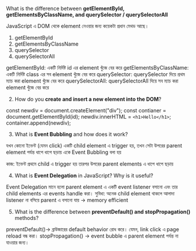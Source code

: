 What is the difference between **getElementById, getElementsByClassName, and querySelector / querySelectorAll**

JavaScript এ DOM থেকে element নেওয়ার জন্য কয়েকটা প্রধান মেথড আছে।

1. getElementById
2. getElementsByClassName
3. querySelector
4. querySelectorAll

getElementById:
একটি নির্দিষ্ট id এর element খুঁজে বের করে
getElementsByClassName:
একটি নির্দিষ্ট class এর সব element খুঁজে বের করে
querySelector:
querySelector দিয়ে প্রথম ম্যাচ করা element খুঁজে বের করে
querySelectorAll:
querySelectorAll দিয়ে সব ম্যাচ করা element খুঁজে বের করে

2. How do you **create and insert a new element into the DOM**?

const newdiv = document.createElement("div");
const contianer = document.getElementById(id);
newdiv.innerHTML = `<h1>Hello</h1>`;
container.append(newdiv);

3. What is **Event Bubbling** and how does it work?

যখন কোনো ইভেন্ট (যেমন click) একটি child element এ trigger হয়, তখন সেটা উপরের parent element পর্যন্ত ধাপে ধাপে ছড়ায় একে Event Bubbling বলা হয়

কাজ:
ইভেন্ট প্রথমে child এ trigger হয়
তারপর উপরের parent elements এ ধাপে ধাপে ছড়ায়

4. What is **Event Delegation** in JavaScript? Why is it useful?

Event Delegation মানে হলো parent element এ একটি event listener বসানো এবং তার child elements এর events handle করা।
সুবিধা:
অনেক child element থাকলে আলাদা listener না বসিয়ে parent এ বসানো যায় -> memory efficient

5. What is the difference between **preventDefault() and stopPropagation()** methods?

preventDefault()-> ব্রাউজারের default behavior রোধ করে। যেমন, link click এ page reload বন্ধ করা।
stopPropagation() -> event bubble এ parent element পর্যন্ত না যাওয়ার জন্য।
